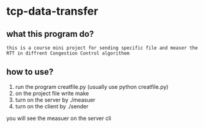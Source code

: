# tcp-data-transfer
## what this program do?
``
this is a course mini project for sending specific file and
measer the RTT in diffrent Congestion Control algorithem
``

## how to use?
1. run the program creatfile.py (usually use python creatfile.py)
2. on the project file write make
3. turn on the server by ./measuer
4. turn on the client by ./sender

you will see the measuer on the server cli
